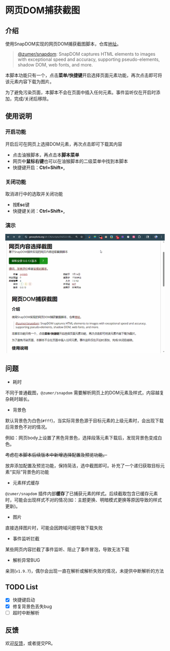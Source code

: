 # 网页DOM捕获截图

## 介绍

使用SnapDOM实现的网页DOM捕获截图脚本，仓库[地址](https://github.com/zymbth/monkey-snapdom)。

> [@zumer/snapdom](https://github.com/zumerlab/snapdom): SnapDOM captures HTML elements to images with exceptional speed and accuracy, supporting pseudo-elements, shadow DOM, web fonts, and more.

本脚本功能只有一个，点击**菜单/快捷键**开启选择页面元素功能，再次点击即可将该元素内容下载为图片。

为了避免污染页面，本脚本不会在页面中插入任何元素。事件监听仅在开启时添加，完成/关闭后移除。

## 使用说明

### 开启功能

开启后可在网页上选择DOM元素，再次点击即可下载其内容

- 点击油猴脚本，再点击本**脚本菜单**
- 网页中**鼠标右键**也可以在油猴脚本的二级菜单中找到本脚本
- 快捷键开启：**Ctrl+Shift+,**

### 关闭功能

取消进行中的选取并关闭功能

- 按**Esc**键
- 快捷键关闭：**Ctrl+Shift+,**

### 演示

![实例](/demo-snapdom.gif)

## 问题

- 耗时

不同于普通截图，`@zumer/snapdom` 需要解析网页上的DOM元素及样式，内容越复杂耗时越长。

- 背景色

默认背景色为白色(`#fff`)，当实际背景色源于目标元素的上级元素时，会出现下载后背景色不对的情况。

例如：网页body上设置了黑色背景色，选择段落元素下载后，发现背景色变成白色。

~~考虑在本脚本后续版本中新增选择配置及预览功能。~~

放弃添加配置及预览功能，保持简洁，选中截图即可。补充了一个递归获取目标元素“实际”背景色的功能

- 元素样式缓存

`@zumer/snapdom` 插件内部**缓存**了已捕获元素的样式。后续截取包含已缓存元素时，可能会出现样式不对的情况(如：主题更换、明暗模式更换等原因导致的样式更新)。

- 图片

直接选择图片时，可能会因跨域问题导致下载失败

- 事件监听拦截

某些网页内容拦截了事件监听、阻止了事件冒泡，导致无法下载

- 解析异常BUG

亲测(`v1.9.7`)，偶尔会出现一直在解析或解析失败的情况，未提供中断解析的方法

## TODO List

- [x] 快捷键启动
- [x] 修复背景色丢失bug
- [ ] 超时中断解析

## 反馈

欢迎[反馈](https://github.com/zymbth/monkey-snapdom/issues)，或者提交PR。
